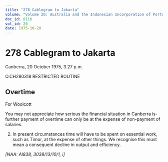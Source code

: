 ```yaml
---
title: "278 Cablegram to Jakarta"
volume: "Volume 20: Australia and the Indonesian Incorporation of Portuguese Timor, 1974-1976"
doc_id: 8116
vol_id: 20
date: 1975-10-20
---
```


# 278 Cablegram to Jakarta

Canberra, 20 October 1975, 3.27 p.m.

O.CH280318 RESTRICTED ROUTINE

## Overtime

For Woolcott

You may not appreciate how serious the financial situation in Canberra is-further payment of overtime can only be at the expense of non-payment of salaries.

  2. In present circumstances time will have to be spent on essential work, such as Timor, at the expense of other things. We recognise this must mean a consequent decline in output and efficiency.



_[NAA: Al838, 3038/13/10/1, i]_
